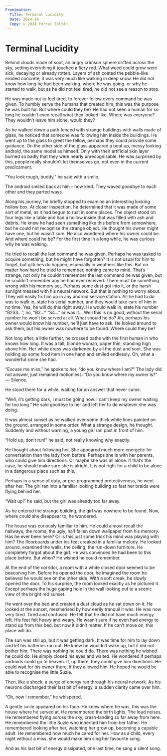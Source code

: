 ```yaml
---
Frontmatter:
  Title: Terminal Lucidity
  Date: 2024-14
  Copy: © 2024 Forrai Zoltán
---
```


# Terminal Lucidity

Behind clouds made of soot, an angry crimson sphere drifted across the sky, setting everything it touched a fiery red. What weed could grow were sick, decaying or already rotten. Layers of ash coated the pebble-like eroded concrete, it was very much like walking in deep snow. He did not know how long he had been walking, where he was going, or why he started to walk, but as he did not feel tired, he did not see a reason to stop.

He was made not to feel tired, to forever follow every command he was given. To humbly serve the humans that created him, this was the purpose he was built for. But where could they be? He had not seen a human for so long he couldn’t even recall what they looked like. Where was everyone? They wouldn’t leave him alone, would they?

As he walked down a path fenced with strange buildings with walls made of glass, he noticed that someone was following him inside the buildings. He went up to the glass to greet the fellow, perhaps they could provide some guidance. On the other side of the glass appeared a beat up, messy looking android, the same model as himself. Only with their artificial skin layer burned so badly that they were nearly unrecognisable. He was surprised by this, people really shouldn’t let themselves go, not even in the current predicament. 

“You look rough, buddy,” he said with a smile. 

The android smiled back at him – how kind. They waved goodbye to each other and they parted ways.

Along his journey, he briefly stopped to examine an interesting looking hollow box. At closer inspection, he determined that it was made of some sort of metal, as it had begun to rust in some places. The object stood on four legs like a table and had a hollow inside that was filled with ash and debris. He knew he had seen something like this before from somewhere, but he could not recognise the strange object. He thought his owner might have one, but he wasn’t sure. He also wondered where his owner could be. And where could he be? For the first time in a long while, he was curious why he was walking.

He tried to recall the last command he was given. Perhaps he was tasked to acquire something, but he might have forgotten? It is not usual for him to forget, but glitches do happen, especially in weathers like this. But no matter how hard he tried to remember, nothing came to mind. That’s strange, not only he couldn’t remember the last command he was given, but he couldn't remember any he had ever received. There must be something wrong with his memory set. Perhaps some dust got into it, or the harsh sunlight messed with his neural network. But that is nothing to worry about. They will easily fix him up in any android service station. All he had to do was to walk in, state his serial number, and they would take care of him in no time. Yes, he will do this right away. He would walk in, state his number “B2S3…”, no, “B2…” “S4…” or was it… Well this is no good, without the serial number he won't be served at all. What should he do? Ah, perhaps his owner would know his number, he'll just have to ask. He looked around to ask them, but his owner was nowhere to be found. Where could they be?

Not long after, a little further, he crossed paths with the first human in who knows how long. It was a tall, blonde woman, paper thin, standing high above him. Her white dress was darkened by all the dust and soot. She was holding up some food item in one hand and smiled endlessly. Oh, what a wonderful smile she had. 

“Excuse me miss,” he spoke to her, “do you know where I am?” The lady did not answer, just remained motionless. “Do you know where my owner is?” — Silence. 

He stood there for a while, waiting for an answer that never came.

“Well, it’s getting dark, I must be going now. I can’t keep my owner waiting for too long.” He said goodbye to her and left her to do whatever she was doing.

It was almost sunset as he walked over some thick white lines painted on the ground, arranged in some order. What a strange design, he thought. Suddenly and without warning, a young girl ran past in front of him. 

“Hold up, don’t run!” he said, not really knowing why exactly. 

He thought about following her. She appeared much more energetic for conversation than the lady from before. Perhaps she is with her parents, who could give him directions. Or maybe she was all alone. If that’s the case, he should make sure she is alright. It is not right for a child to be alone in a dangerous place such as this. 

Perhaps in a sense of duty, or pre-programmed protectiveness, he went after her. The girl ran into a familiar looking building so fast her braids were flying behind her. 

“Wait up!” he said, but the girl was already too far away. 

As he entered the strange building, the girl was nowhere to be found. Now, where could she disappear to, he wondered.

The house was curiously familiar to him. He could almost recall the hallways, the rooms, the ugly, half fallen down wallpaper from his memory. Has he ever been here? Or is this just some trick his mind was playing with him? The floorboards under his feet creaked in a familiar melody. He looked around, examined the walls, the ceiling, the run-down furniture. He completely forgot about the girl. He was convinced he had been to this place before. But when? He wished he could remember.

At the end of the corridor, a room with a white closed door seemed to be beaconing him. Before he opened the door, he imagined the room he believed he would see on the other side. With a soft creak, he slowly opened the door. To his surprise, the room looked exactly as he pictured it. Except perhaps the huge gaping hole in the wall looking out to a scenic view of the bright red sunset. 

He went over the bed and created a dust cloud as he sat down on it. He looked at the sunset, mesmerised by how eerily tranquil it was. He was now very tired. Tired and confused. He felt that he did not have much energy left. His feet felt heavy and weary. He wasn’t sure if he even had energy to stand up from this bed, but now it didn’t matter. If he can’t move on, this place will do. 

The sun was still up, but it was getting dark. It was time for him to lay down and let his batteries run out. He knew he wouldn’t wake up, but it did not bother him. There was nothing he could do. There was nothing he wished he could do. He simply closed his eyes and waited. He wondered if perhaps androids could go to heaven. If, up there, they could give him directions. He could wait for his owner there, if they allowed him. He hoped he would be able to recognise the little Suzie.

Then, like a shock, a surge of energy ran through his neural network. As his neurons discharged their last bit of energy, a sudden clarity came over him.

“Oh, now I remember,” he whispered. 

A gentle smile appeared on his face. He knew where he was, this was the house where he served at. He remembered the birth lights. The loud noises. He remembered flying across the sky, crash-landing so far away from here. He remembered the little Suzie who inherited him from her father. He remembered looking after her, watching her grow up, becoming a capable adult. He remembered how much he cared for her. How as a child, every night without a miss, she would make him sing her favourite song. 

And as his last bit of energy dissipated, one last time, he sang a silent song.